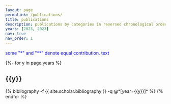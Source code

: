 ```yaml
---
layout: page
permalink: /publications/
title: publications
description: publications by categories in reversed chronological order.
years: [2023, 2023]
nav: true
nav_order: 1
---
```

<!-- _pages/publications.md -->
<div class="publications">

<span style="color:blue">some "*" and "**" denote equal contribution. text</span>

{%- for y in page.years %}
  <h2 class="year">{{y}}</h2>
  {% bibliography -f {{ site.scholar.bibliography }} -q @*[year={{y}}]* %}
{% endfor %}

</div>
